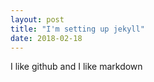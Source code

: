 ```yaml
---
layout: post
title: "I'm setting up jekyll"
date: 2018-02-18
---
```


I like github and I like markdown
